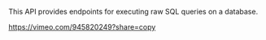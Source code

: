 This API provides endpoints for executing raw SQL queries on a database.

https://vimeo.com/945820249?share=copy